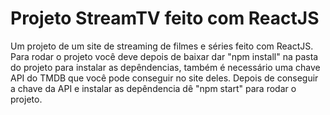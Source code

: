 # Projeto StreamTV feito com ReactJS

Um projeto de um site de streaming de filmes e séries feito com ReactJS. Para rodar o projeto você deve depois de baixar dar "npm install" na pasta do projeto para instalar as depêndencias, também é necessário uma chave API do TMDB que você pode conseguir no site deles. Depois de conseguir a chave da API e instalar as depêndencia dê "npm start" para rodar o projeto.
